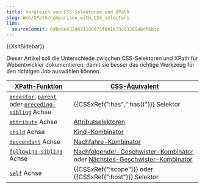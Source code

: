 ```yaml
---
title: Vergleich von CSS-Selektoren und XPath
slug: Web/XPath/Comparison_with_CSS_selectors
l10n:
  sourceCommit: 0d8e5e932d471180075f041b73c03289abdf6b3c
---
```


{{XsltSidebar}}

Dieser Artikel soll die Unterschiede zwischen CSS-Selektoren und XPath für Webentwickler dokumentieren, damit sie besser das richtige Werkzeug für den richtigen Job auswählen können.

| [XPath-Funktion](/de/docs/Web/XPath)                                                                                                                                   | [CSS-Äquivalent](/de/docs/Web/CSS/CSS_selectors)                                                                                                                        |
| ---------------------------------------------------------------------------------------------------------------------------------------------------------------------- | ----------------------------------------------------------------------------------------------------------------------------------------------------------------------- |
| [`ancestor`](/de/docs/Web/XPath/Axes#ancestor), [`parent`](/de/docs/Web/XPath/Axes#parent) oder [`preceding-sibling`](/de/docs/Web/XPath/Axes#preceding-sibling) Achse | {{CSSxRef(":has",":has()")}} Selektor                                                                                                                                   |
| [`attribute`](/de/docs/Web/XPath/Axes#attribute) Achse                                                                                                                 | [Attributselektoren](/de/docs/Web/CSS/Attribute_selectors)                                                                                                              |
| [`child`](/de/docs/Web/XPath/Axes#child) Achse                                                                                                                         | [Kind-Kombinator](/de/docs/Web/CSS/Child_combinator)                                                                                                                    |
| [`descendant`](/de/docs/Web/XPath/Axes#descendant) Achse                                                                                                               | [Nachfahre-Kombinator](/de/docs/Web/CSS/Descendant_combinator)                                                                                                          |
| [`following-sibling`](/de/docs/Web/XPath/Axes#following-sibling) Achse                                                                                                 | [Nachfolgender-Geschwister-Kombinator](/de/docs/Web/CSS/Subsequent-sibling_combinator) oder [Nächstes-Geschwister-Kombinator](/de/docs/Web/CSS/Next-sibling_combinator) |
| [`self`](/de/docs/Web/XPath/Axes#self) Achse                                                                                                                           | {{CSSxRef(":scope")}} oder {{CSSxRef(":host")}} Selektor                                                                                                                |
